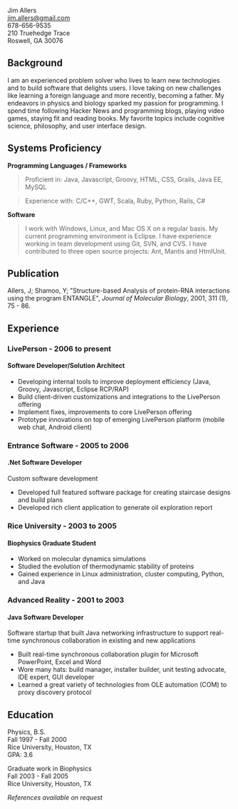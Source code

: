 Jim Allers  
jim.allers@gmail.com  
678-656-9535  
210 Truehedge Trace  
Roswell, GA 30076  
    
## Background 

I am an experienced problem solver who lives to learn new technologies and to build software that delights users.
I love taking on new challenges like learning a foreign language and more recently, becoming a father. My endeavors
in physics and biology sparked my passion for programming. I spend time following Hacker News and programming blogs, playing video games, staying fit and reading books. My favorite topics include cognitive science, philosophy, and user interface design.

## Systems Proficiency 
**Programming  Languages / Frameworks** 

> Proficient in: Java, Javascript, Groovy, HTML, CSS, Grails, Java EE, MySQL 

> Experience with: C/C++, GWT, Scala, Ruby, Python, Rails, C# 

**Software** 

> I work with Windows, Linux, and Mac OS X on a regular basis. My current programming environment is Eclipse. I have experience working in team development using Git, SVN, and CVS. I have contributed to three open source projects: Ant, Mantis and HtmlUnit. 

## Publication
Allers, J; Shamoo, Y; "Structure-based Analysis of protein-RNA interactions using the program ENTANGLE", *Journal of Molecular Biology*, 2001, 311 (1), 75 - 86.

## Experience
### LivePerson - 2006 to present
#### Software Developer/Solution Architect

* Developing internal tools to improve deployment efficiency (Java, Groovy, Javascript, Eclipse RCP/RAP)  
* Build client-driven customizations and integrations to the LivePerson offering  
* Implement fixes, improvements to core LivePerson offering  
* Prototype innovations on top of emerging LivePerson platform (mobile web chat, Android client)

### Entrance Software - 2005 to 2006 
#### .Net Software Developer  
  
Custom software development  

* Developed full featured software package for creating staircase designs and build plans  
* Developed rich client application to generate oil exploration report  

### Rice University - 2003 to 2005
#### Biophysics Graduate Student  

* Worked on molecular dynamics simulations  
* Studied the evolution of thermodynamic stability of proteins  
* Gained experience in Linux administration, cluster computing, Python, and Java  

### Advanced Reality - 2001 to 2003
#### Java Software Developer  
Software startup that built Java networking infrastructure to support real-time synchronous collaboration
in existing and new applications  

* Built real-time synchronous collaboration plugin for Microsoft PowerPoint, Excel and Word  
* Wore many hats: build manager, installer builder, unit testing advocate, IDE expert, GUI developer 
* Learned a great variety of technologies from OLE automation (COM) to proxy discovery protocol  
  

## Education 
Physics, B.S.  
Fall 1997 - Fall 2000  
Rice University, Houston, TX  
GPA: 3.6  

Graduate work in Biophysics  
Fall 2003 - Fall 2005  
Rice University, Houston, TX  

_References available on request_  
